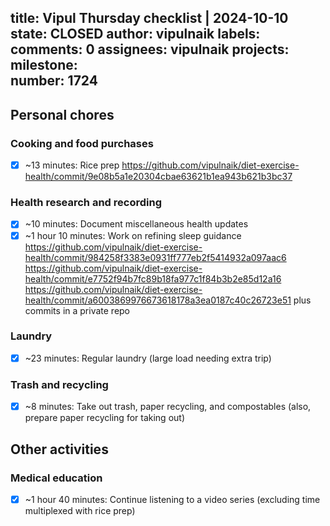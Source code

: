 title:	Vipul Thursday checklist | 2024-10-10
state:	CLOSED
author:	vipulnaik
labels:	
comments:	0
assignees:	vipulnaik
projects:	
milestone:	
number:	1724
--
## Personal chores

### Cooking and food purchases

- [x] ~13 minutes: Rice prep https://github.com/vipulnaik/diet-exercise-health/commit/9e08b5a1e20304cbae63621b1ea943b621b3bc37

### Health research and recording

- [x] ~10 minutes: Document miscellaneous health updates
- [x] ~1 hour 10 minutes: Work on refining sleep guidance https://github.com/vipulnaik/diet-exercise-health/commit/984258f3383e0931ff777eb2f5414932a097aac6 https://github.com/vipulnaik/diet-exercise-health/commit/e7752f94b7fc89b18fa977c1f84b3b2e85d12a16 https://github.com/vipulnaik/diet-exercise-health/commit/a6003869976673618178a3ea0187c40c26723e51 plus commits in a private repo

### Laundry

- [x] ~23 minutes: Regular laundry (large load needing extra trip)

### Trash and recycling

- [x] ~8 minutes: Take out trash, paper recycling, and compostables (also, prepare paper recycling for taking out)

## Other activities

### Medical education

- [x] ~1 hour 40 minutes: Continue listening to a video series (excluding time multiplexed with rice prep)
